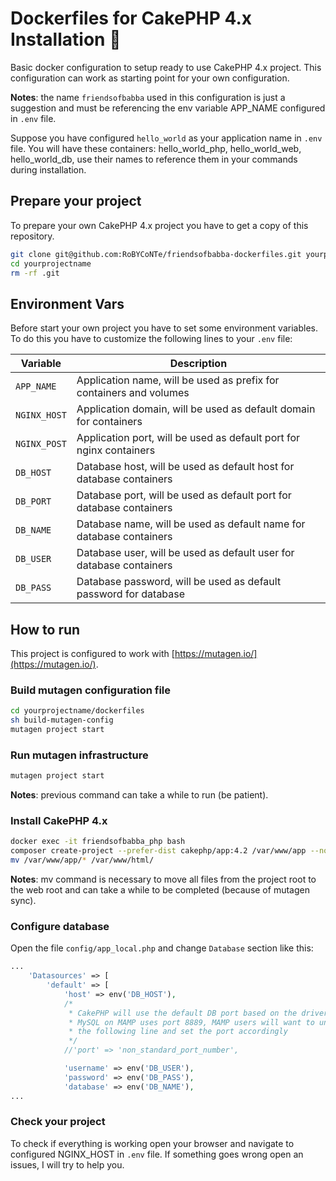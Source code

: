 # Dockerfiles for CakePHP 4.x Installation 🥧

Basic docker configuration to setup ready to use CakePHP 4.x project.
This configuration can work as starting point for your own configuration.

**Notes**: the name `friendsofbabba` used in this configuration is just a suggestion
and must be referencing the env variable APP_NAME configured in `.env` file.

Suppose you have configured `hello_world` as your application name in `.env` file.
You will have these containers: hello_world_php, hello_world_web, hello_world_db,
use their names to reference them in your commands during installation.

## Prepare your project

To prepare your own CakePHP 4.x project you have to get a copy of this repository.

```sh
git clone git@github.com:RoBYCoNTe/friendsofbabba-dockerfiles.git yourprojectname
cd yourprojectname
rm -rf .git
```

## Environment Vars

Before start your own project you have to set some environment variables.
To do this you have to customize the following lines to your `.env` file:

| Variable     | Description                                                         |
| ------------ | ------------------------------------------------------------------- |
| `APP_NAME`   | Application name, will be used as prefix for containers and volumes |
| `NGINX_HOST` | Application domain, will be used as default domain for containers   |
| `NGINX_POST` | Application port, will be used as default port for nginx containers |
| `DB_HOST`    | Database host, will be used as default host for database containers |
| `DB_PORT`    | Database port, will be used as default port for database containers |
| `DB_NAME`    | Database name, will be used as default name for database containers |
| `DB_USER`    | Database user, will be used as default user for database containers |
| `DB_PASS`    | Database password, will be used as default password for database    |

## How to run

This project is configured to work with [https://mutagen.io/](https://mutagen.io/).

### Build mutagen configuration file

```sh
cd yourprojectname/dockerfiles
sh build-mutagen-config
mutagen project start
```

### Run mutagen infrastructure

```sh
mutagen project start
```

**Notes**: previous command can take a while to run (be patient).

### Install CakePHP 4.x

```sh
docker exec -it friendsofbabba_php bash
composer create-project --prefer-dist cakephp/app:4.2 /var/www/app --no-interaction
mv /var/www/app/* /var/www/html/
```

**Notes**: mv command is necessary to move all files from the project root
to the web root and can take a while to be completed (because of mutagen sync).

### Configure database

Open the file `config/app_local.php` and change `Database` section like this:

```php
...
    'Datasources' => [
        'default' => [
            'host' => env('DB_HOST'),
            /*
             * CakePHP will use the default DB port based on the driver selected
             * MySQL on MAMP uses port 8889, MAMP users will want to uncomment
             * the following line and set the port accordingly
             */
            //'port' => 'non_standard_port_number',

            'username' => env('DB_USER'),
            'password' => env('DB_PASS'),
            'database' => env('DB_NAME'),
...
```

### Check your project

To check if everything is working open your browser and navigate
to configured NGINX_HOST in `.env` file. If something goes wrong open an issues,
I will try to help you.
